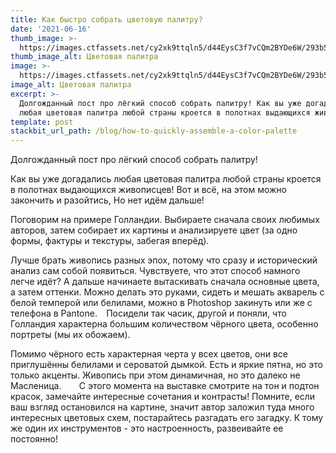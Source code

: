 ```yaml
---
title: Как быстро собрать цветовую палитру?
date: '2021-06-16'
thumb_image: >-
  https://images.ctfassets.net/cy2xk9ttqln5/d44EysC3f7vCQm2BYDe6W/293b55515b28d0e33c65dcb798ba24e2/colors1.jpeg
thumb_image_alt: Цветовая палитра
image: >-
  https://images.ctfassets.net/cy2xk9ttqln5/d44EysC3f7vCQm2BYDe6W/293b55515b28d0e33c65dcb798ba24e2/colors1.jpeg
image_alt: Цветовая палитра
excerpt: >-
  Долгожданный пост про лёгкий способ собрать палитру! Как вы уже догадались
  любая цветовая палитра любой страны кроется в полотнах выдающихся живописцев!
template: post
stackbit_url_path: /blog/how-to-quickly-assemble-a-color-palette
---
```

Долгожданный пост про лёгкий способ собрать палитру! 

Как вы уже догадались любая цветовая палитра любой страны кроется в полотнах выдающихся живописцев! Вот и всё, на этом можно закончить и разойтись, Но нет идём дальше!⠀

Поговорим на примере Голландии. Выбираете сначала своих любимых авторов, затем собирает их картины и анализируете цвет (за одно формы, фактуры и текстуры, забегая вперёд).

Лучше брать живопись разных эпох, потому что сразу и исторический анализ сам собой появиться. Чувствуете, что этот способ намного легче идёт? А дальше начинаете вытаскивать сначала основные цвета, а затем оттенки. Можно делать это руками, сидеть и мешать акварель с белой темперой или белилами, можно в Photoshop закинуть или же с телефона в Pantonе.⠀ Посидели так часик, другой и поняли, что Голландия характерна большим количеством чёрного цвета, особенно портреты (мы их обожаем).

Помимо чёрного есть характерная черта у всех цветов, они все приглушённы белилами и сероватой дымкой. Есть и яркие пятна, но это только акценты. Живопись при этом динамичная, но это далеко не Масленица.⠀ ⠀ С этого момента на выставке смотрите на тон и подтон красок, замечайте интересные сочетания и контрасты! Помните, если ваш взгляд остановился на картине, значит автор заложил туда много интересных цветовых схем, постарайтесь разгадать его загадку. К тому же один их инструментов - это настроенность, развеивайте ее постоянно!
